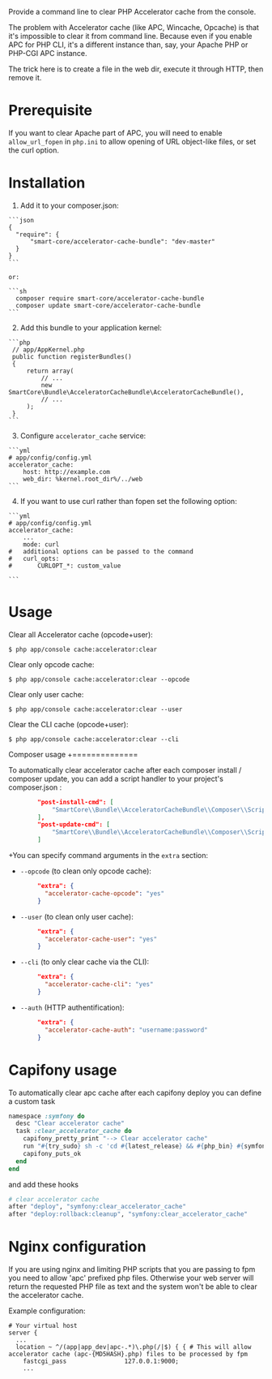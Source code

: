 Provide a command line to clear PHP Accelerator cache from the console.

The problem with Accelerator cache (like APC, Wincache, Opcache) is that it's impossible to clear it from command line.
Because even if you enable APC for PHP CLI, it's a different instance than,
say, your Apache PHP or PHP-CGI APC instance.

The trick here is to create a file in the web dir, execute it through HTTP,
then remove it.

Prerequisite
============

If you want to clear Apache part of APC, you will need to enable `allow_url_fopen` in `php.ini` to allow opening of URL
object-like files, or set the curl option.



Installation
============

  1. Add it to your composer.json:

    ```json
    {
      "require": {
          "smart-core/accelerator-cache-bundle": "dev-master"
      }
    }
    ```

    or:

    ```sh
      composer require smart-core/accelerator-cache-bundle
      composer update smart-core/accelerator-cache-bundle
    ```

  2. Add this bundle to your application kernel:

    ```php
     // app/AppKernel.php
     public function registerBundles()
     {
         return array(
             // ...
             new SmartCore\Bundle\AcceleratorCacheBundle\AcceleratorCacheBundle(),
             // ...
         );
     }
    ```

  3. Configure `accelerator_cache` service:

    ```yml
    # app/config/config.yml
    accelerator_cache:
        host: http://example.com
        web_dir: %kernel.root_dir%/../web
    ```

  4. If you want to use curl rather than fopen set the following option:

    ```yml
    # app/config/config.yml
    accelerator_cache:
        ...
        mode: curl
    #   additional options can be passed to the command
    #   curl_opts:
    #       CURLOPT_*: custom_value

    ```

Usage
=====

Clear all Accelerator cache (opcode+user):

    $ php app/console cache:accelerator:clear

Clear only opcode cache:

    $ php app/console cache:accelerator:clear --opcode

Clear only user cache:

    $ php app/console cache:accelerator:clear --user

Clear the CLI cache (opcode+user):

    $ php app/console cache:accelerator:clear --cli


Composer usage
+==============

To automatically clear accelerator cache after each composer install / composer update, you can add a script handler to your project's composer.json :

```json
        "post-install-cmd": [
            "SmartCore\\Bundle\\AcceleratorCacheBundle\\Composer\\ScriptHandler::clearCache"
        ],
        "post-update-cmd": [
            "SmartCore\\Bundle\\AcceleratorCacheBundle\\Composer\\ScriptHandler::clearCache"
        ]
```

+You can specify command arguments in the `extra` section:

- `--opcode` (to clean only opcode cache):

```json
        "extra": {
          "accelerator-cache-opcode": "yes"
        }
```

- `--user` (to clean only user cache):

```json
        "extra": {
          "accelerator-cache-user": "yes"
        }
```

- `--cli` (to only clear cache via the CLI):

```json
        "extra": {
          "accelerator-cache-cli": "yes"
        }
```

- `--auth` (HTTP authentification):

```json
        "extra": {
          "accelerator-cache-auth": "username:password"
        }
```


Capifony usage
==============

To automatically clear apc cache after each capifony deploy you can define a custom task

```ruby
namespace :symfony do
  desc "Clear accelerator cache"
  task :clear_accelerator_cache do
    capifony_pretty_print "--> Clear accelerator cache"
    run "#{try_sudo} sh -c 'cd #{latest_release} && #{php_bin} #{symfony_console} cache:accelerator:clear #{console_options}'"
    capifony_puts_ok
  end
end
```

and add these hooks

```ruby
# clear accelerator cache
after "deploy", "symfony:clear_accelerator_cache"
after "deploy:rollback:cleanup", "symfony:clear_accelerator_cache"
```

Nginx configuration
===================

If you are using nginx and limiting PHP scripts that you are passing to fpm you need to allow 'apc' prefixed php files. Otherwise your web server will return the requested PHP file as text and the system won't be able to clear the accelerator cache.

Example configuration:
```
# Your virtual host
server {
  ...
  location ~ ^/(app|app_dev|apc-.*)\.php(/|$) { { # This will allow accelerator cache (apc-{MD5HASH}.php) files to be processed by fpm
    fastcgi_pass                127.0.0.1:9000;
    ...
``` 
